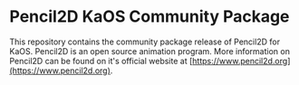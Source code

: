 # Pencil2D KaOS Community Package
This repository contains the community package release of Pencil2D for KaOS. Pencil2D is an open source animation program. More information on Pencil2D can be found on it's official website at [https://www.pencil2d.org](https://www.pencil2d.org).
